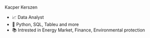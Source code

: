 Kacper Kerszen
- 📈 Data Analyst
- 🚀 Python, SQL, Tableu and more
- 📚 Intrested in Energy Market, Finance, Environmental protection
